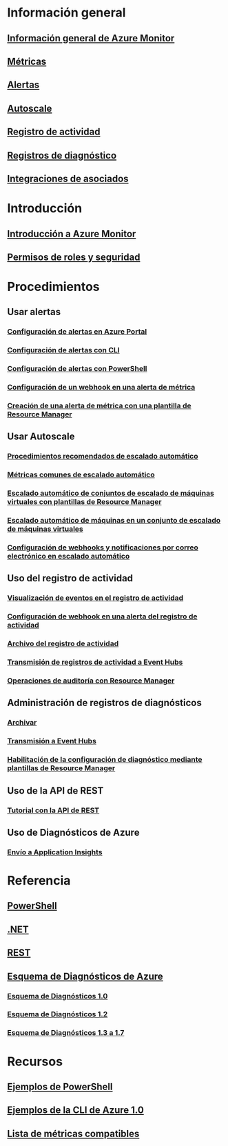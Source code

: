 # Información general
## [Información general de Azure Monitor](../monitoring-and-diagnostics/monitoring-overview.md)
## [Métricas](../monitoring-and-diagnostics/monitoring-overview-metrics.md)
## [Alertas](../monitoring-and-diagnostics/monitoring-overview-alerts.md)
## [Autoscale](../monitoring-and-diagnostics/monitoring-overview-autoscale.md)
## [Registro de actividad](../monitoring-and-diagnostics/monitoring-overview-activity-logs.md)
## [Registros de diagnóstico](../monitoring-and-diagnostics/monitoring-overview-of-diagnostic-logs.md)
## [Integraciones de asociados](../monitoring-and-diagnostics/monitoring-partners.md)


# Introducción
## [Introducción a Azure Monitor](../monitoring-and-diagnostics/monitoring-get-started.md)
## [Permisos de roles y seguridad](../monitoring-and-diagnostics/monitoring-roles-permissions-security.md)

# Procedimientos
## Usar alertas
### [Configuración de alertas en Azure Portal](../monitoring-and-diagnostics/insights-alerts-portal.md)
### [Configuración de alertas con CLI](../monitoring-and-diagnostics/insights-alerts-command-line-interface.md)
### [Configuración de alertas con PowerShell](../monitoring-and-diagnostics/insights-alerts-powershell.md)
### [Configuración de un webhook en una alerta de métrica](../monitoring-and-diagnostics/insights-webhooks-alerts.md)
### [Creación de una alerta de métrica con una plantilla de Resource Manager](../monitoring-and-diagnostics/monitoring-enable-alerts-using-template.md)
## Usar Autoscale
### [Procedimientos recomendados de escalado automático](../monitoring-and-diagnostics/insights-autoscale-best-practices.md)
### [Métricas comunes de escalado automático](../monitoring-and-diagnostics/insights-autoscale-common-metrics.md)
### [Escalado automático de conjuntos de escalado de máquinas virtuales con plantillas de Resource Manager](../monitoring-and-diagnostics/insights-advanced-autoscale-virtual-machine-scale-sets.md)
### [Escalado automático de máquinas en un conjunto de escalado de máquinas virtuales](../virtual-machine-scale-sets/virtual-machine-scale-sets-windows-autoscale.md?toc=%2fazure%2fmonitoring-and-diagnostics%2ftoc.json)
### [Configuración de webhooks y notificaciones por correo electrónico en escalado automático](../monitoring-and-diagnostics/insights-autoscale-to-webhook-email.md)
## Uso del registro de actividad
### [Visualización de eventos en el registro de actividad](../monitoring-and-diagnostics/insights-debugging-with-events.md)
### [Configuración de webhook en una alerta del registro de actividad](../monitoring-and-diagnostics/insights-auditlog-to-webhook-email.md)
### [Archivo del registro de actividad](../monitoring-and-diagnostics/monitoring-archive-activity-log.md)
### [Transmisión de registros de actividad a Event Hubs](../monitoring-and-diagnostics/monitoring-stream-activity-logs-event-hubs.md)
### [Operaciones de auditoría con Resource Manager](../azure-resource-manager/resource-group-audit.md)
## Administración de registros de diagnósticos
### [Archivar](../monitoring-and-diagnostics/monitoring-archive-diagnostic-logs.md)
### [Transmisión a Event Hubs](../monitoring-and-diagnostics/monitoring-stream-diagnostic-logs-to-event-hubs.md)
### [Habilitación de la configuración de diagnóstico mediante plantillas de Resource Manager](../monitoring-and-diagnostics/monitoring-enable-diagnostic-logs-using-template.md)
## Uso de la API de REST
### [Tutorial con la API de REST](../monitoring-and-diagnostics/monitoring-rest-api-walkthrough.md)
## Uso de Diagnósticos de Azure
### [Envío a Application Insights](../monitoring-and-diagnostics/azure-diagnostics-configure-applicationinsights.md)

# Referencia
## [PowerShell](/powershell/resourcemanager/azurerm.insights/v1.0.12/azurerm.insights?redirectedfrom=msdn#40v=azure.200#41)
## [.NET](https://msdn.microsoft.com/library/azure/dn802153)
## [REST](/rest/api/monitor/)
## [Esquema de Diagnósticos de Azure](../monitoring-and-diagnostics/azure-diagnostics-schema.md)
### [Esquema de Diagnósticos 1.0](../monitoring-and-diagnostics/azure-diagnostics-schema-1dot0.md)
### [Esquema de Diagnósticos 1.2](../monitoring-and-diagnostics/azure-diagnostics-schema-1dot2.md)
### [Esquema de Diagnósticos 1.3 a 1.7](../monitoring-and-diagnostics/azure-diagnostics-schema-1dot3-and-later.md)


# Recursos
## [Ejemplos de PowerShell](../monitoring-and-diagnostics/insights-powershell-samples.md)
## [Ejemplos de la CLI de Azure 1.0](../monitoring-and-diagnostics/insights-cli-samples.md)
## [Lista de métricas compatibles](../monitoring-and-diagnostics/monitoring-supported-metrics.md)
